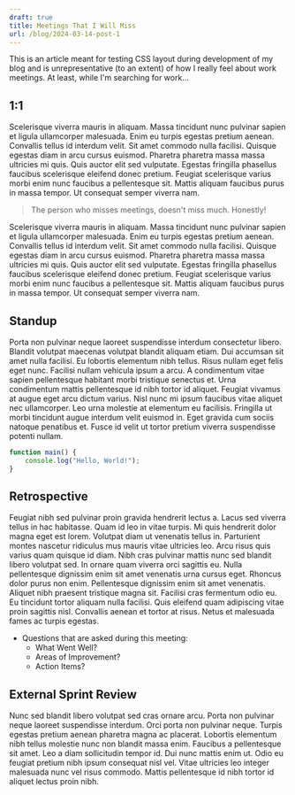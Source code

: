 ```yaml
---
draft: true
title: Meetings That I Will Miss
url: /blog/2024-03-14-post-1
---
```


This is an article meant for testing CSS layout during development of my blog and is unrepresentative (to an extent) of how I really feel about work meetings. At least, while I'm searching for work...

## 1:1

Scelerisque viverra mauris in aliquam. Massa tincidunt nunc pulvinar sapien et ligula ullamcorper malesuada. Enim eu turpis egestas pretium aenean. Convallis tellus id interdum velit. Sit amet commodo nulla facilisi. Quisque egestas diam in arcu cursus euismod. Pharetra pharetra massa massa ultricies mi quis. Quis auctor elit sed vulputate. Egestas fringilla phasellus faucibus scelerisque eleifend donec pretium. Feugiat scelerisque varius morbi enim nunc faucibus a pellentesque sit. Mattis aliquam faucibus purus in massa tempor. Ut consequat semper viverra nam.

> The person who misses meetings, doesn't miss much. Honestly!

Scelerisque viverra mauris in aliquam. Massa tincidunt nunc pulvinar sapien et ligula ullamcorper malesuada. Enim eu turpis egestas pretium aenean. Convallis tellus id interdum velit. Sit amet commodo nulla facilisi. Quisque egestas diam in arcu cursus euismod. Pharetra pharetra massa massa ultricies mi quis. Quis auctor elit sed vulputate. Egestas fringilla phasellus faucibus scelerisque eleifend donec pretium. Feugiat scelerisque varius morbi enim nunc faucibus a pellentesque sit. Mattis aliquam faucibus purus in massa tempor. Ut consequat semper viverra nam.

## Standup

Porta non pulvinar neque laoreet suspendisse interdum consectetur libero. Blandit volutpat maecenas volutpat blandit aliquam etiam. Dui accumsan sit amet nulla facilisi. Eu lobortis elementum nibh tellus. Risus nullam eget felis eget nunc. Facilisi nullam vehicula ipsum a arcu. A condimentum vitae sapien pellentesque habitant morbi tristique senectus et. Urna condimentum mattis pellentesque id nibh tortor id aliquet. Feugiat vivamus at augue eget arcu dictum varius. Nisl nunc mi ipsum faucibus vitae aliquet nec ullamcorper. Leo urna molestie at elementum eu facilisis. Fringilla ut morbi tincidunt augue interdum velit euismod in. Eget gravida cum sociis natoque penatibus et. Fusce id velit ut tortor pretium viverra suspendisse potenti nullam.

```javascript
function main() {
	console.log("Hello, World!");
}
```

## Retrospective

Feugiat nibh sed pulvinar proin gravida hendrerit lectus a. Lacus sed viverra tellus in hac habitasse. Quam id leo in vitae turpis. Mi quis hendrerit dolor magna eget est lorem. Volutpat diam ut venenatis tellus in. Parturient montes nascetur ridiculus mus mauris vitae ultricies leo. Arcu risus quis varius quam quisque id diam. Nibh cras pulvinar mattis nunc sed blandit libero volutpat sed. In ornare quam viverra orci sagittis eu. Nulla pellentesque dignissim enim sit amet venenatis urna cursus eget. Rhoncus dolor purus non enim. Pellentesque dignissim enim sit amet venenatis. Aliquet nibh praesent tristique magna sit. Facilisi cras fermentum odio eu. Eu tincidunt tortor aliquam nulla facilisi. Quis eleifend quam adipiscing vitae proin sagittis nisl. Convallis aenean et tortor at risus. Netus et malesuada fames ac turpis egestas.

- Questions that are asked during this meeting:
  - What Went Well?
  - Areas of Improvement?
  - Action Items?

## External Sprint Review

Nunc sed blandit libero volutpat sed cras ornare arcu. Porta non pulvinar neque laoreet suspendisse interdum. Orci porta non pulvinar neque. Turpis egestas pretium aenean pharetra magna ac placerat. Lobortis elementum nibh tellus molestie nunc non blandit massa enim. Faucibus a pellentesque sit amet. Leo a diam sollicitudin tempor id. Dui nunc mattis enim ut. Odio eu feugiat pretium nibh ipsum consequat nisl vel. Vitae ultricies leo integer malesuada nunc vel risus commodo. Mattis pellentesque id nibh tortor id aliquet lectus proin nibh.
